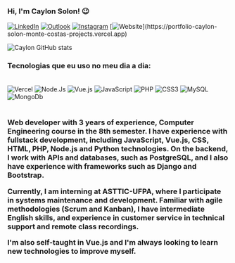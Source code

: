### Hi, I'm Caylon Solon! 😉
[![LinkedIn](https://img.shields.io/badge/LinkedIn-0077B5?style=for-the-badge&logo=linkedin&logoColor=white)](https://www.linkedin.com/in/caylon-solon-monte-costa-10624823b/)
[![Outlook](	https://img.shields.io/badge/Microsoft_Outlook-0078D4?style=for-the-badge&logo=microsoft-outlook&logoColor=white)](mailto:caylonsolon@hotmail.com)
[![Instagram](https://img.shields.io/badge/Instagram-E4405F?style=for-the-badge&logo=instagram&logoColor=white)](https://www.instagram.com/ca_ylon/)
[![Website](https://img.shields.io/website?)](https://portfolio-caylon-solon-monte-costas-projects.vercel.app)

![Caylon GitHub stats](https://github-readme-stats.vercel.app/api?username=7Caylon7&show_icons=true&theme=gruvbox)

### Tecnologias que eu uso no meu dia a dia:
<div style = "display: inline_block"></br>
  <img align="center" alt = "Vercel" src = "https://img.shields.io/badge/Vercel-000000?style=for-the-badge&logo=vercel&logoColor=white"/>
  <img align="center" alt = "Node.Js" src = "https://img.shields.io/badge/Node.js-43853D?style=for-the-badge&logo=node.js&logoColor=white"/>
  <img align="center" alt = "Vue.js" src = "https://img.shields.io/badge/Vue.js-35495E?style=for-the-badge&logo=vue.js&logoColor=4FC08D"/>
  <img align="center" alt = "JavaScript" src = "https://img.shields.io/badge/JavaScript-323330?style=for-the-badge&logo=javascript&logoColor=F7DF1E"/>
  <img align="center" alt = "PHP" src = "https://img.shields.io/badge/PHP-777BB4?style=for-the-badge&logo=php&logoColor=white"/>
  <img align="center" alt = "CSS3" src = "https://img.shields.io/badge/CSS3-1572B6?style=for-the-badge&logo=css3&logoColor=white"/>
  <img align="center" alt = "MySQL" src = "https://img.shields.io/badge/MySQL-00000F?style=for-the-badge&logo=mysql&logoColor=white"/>
  <img align="center" alt = "MongoDb" src = "https://img.shields.io/badge/MongoDB-4EA94B?style=for-the-badge&logo=mongodb&logoColor=white"/>
  
</div> </br>

<h3>Web developer with 3 years of experience, Computer Engineering course in the 8th semester. I have experience with fullstack development, including JavaScript, Vue.js, CSS, HTML, PHP, Node.js and Python technologies. On the backend, I work with APIs and databases, such as PostgreSQL, and I also have experience with frameworks such as Django and Bootstrap.

Currently, I am interning at ASTTIC-UFPA, where I participate in systems maintenance and development. Familiar with agile methodologies (Scrum and Kanban), I have intermediate English skills, and experience in customer service in technical support and remote class recordings.

I'm also self-taught in Vue.js and I'm always looking to learn new technologies to improve myself.</br></h3>
